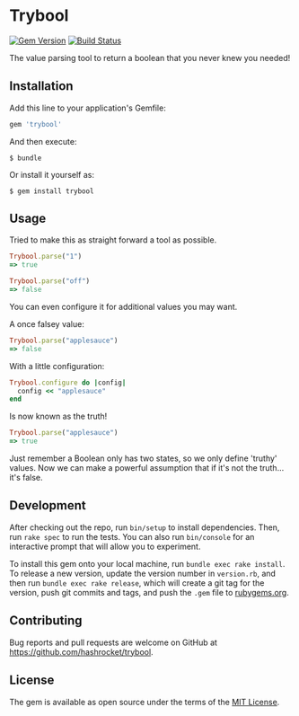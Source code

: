# Trybool

[![Gem Version](http://img.shields.io/gem/v/trybool.svg?style=flat)](http://badge.fury.io/rb/trybool)
[![Build Status](https://img.shields.io/github/workflow/status/hashrocket/trybool/CI)](https://github.com/hashrocket/trybool/actions?query=workflow%3ACI)

The value parsing tool to return a boolean that you never knew you needed!

## Installation

Add this line to your application's Gemfile:

```ruby
gem 'trybool'
```

And then execute:

    $ bundle

Or install it yourself as:

    $ gem install trybool

## Usage

Tried to make this as straight forward a tool as possible.

```ruby
Trybool.parse("1")
=> true
```

```ruby
Trybool.parse("off")
=> false
```

You can even configure it for additional values you may want.

A once falsey value:

```ruby
Trybool.parse("applesauce")
=> false
```

With a little configuration:

```ruby
Trybool.configure do |config|
  config << "applesauce"
end
```

Is now known as the truth!

```ruby
Trybool.parse("applesauce")
=> true
```

Just remember a Boolean only has two states, so we only define 'truthy' values. Now we can make a powerful assumption that if it's not the truth... it's false.

## Development

After checking out the repo, run `bin/setup` to install dependencies. Then, run `rake spec` to run the tests. You can also run `bin/console` for an interactive prompt that will allow you to experiment.

To install this gem onto your local machine, run `bundle exec rake install`. To release a new version, update the version number in `version.rb`, and then run `bundle exec rake release`, which will create a git tag for the version, push git commits and tags, and push the `.gem` file to [rubygems.org](https://rubygems.org).

## Contributing

Bug reports and pull requests are welcome on GitHub at https://github.com/hashrocket/trybool.


## License

The gem is available as open source under the terms of the [MIT License](http://opensource.org/licenses/MIT).

